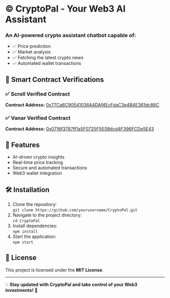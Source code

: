 <h1>©️ CryptoPal - Your Web3 AI Assistant</h1>

<h3>An AI-powered crypto assistant chatbot capable of:</h3>
<ul>
  <li>✅ Price prediction</li>
  <li>✅ Market analysis</li>
  <li>✅ Fetching the latest crypto news</li>
  <li>✅ Automated wallet transactions</li>
</ul>

<h2>🔗 Smart Contract Verifications</h2>

<h3>✅ Scroll Verified Contract</h3>
<p><strong>Contract Address:</strong> <a href="https://scroll-sepolia.blockscout.com/address/0x77Ca6C90541036A4DAf4EcFdaC3e4B4E361dc86C" target="_blank">
0x77Ca6C90541036A4DAf4EcFdaC3e4B4E361dc86C</a></p>

<h3>✅ Vanar Verified Contract</h3>
<p><strong>Contract Address:</strong> <a href="https://explorer-vanguard.vanarchain.com/address/0x0716f3787ff1a5F0725F5038dcd4F396FCDe5E43?tab=txs" target="_blank">
0x0716f3787ff1a5F0725F5038dcd4F396FCDe5E43</a></p>

<h2>🚀 Features</h2>
<ul>
  <li>AI-driven crypto insights</li>
  <li>Real-time price tracking</li>
  <li>Secure and automated transactions</li>
  <li>Web3 wallet integration</li>
</ul>

<h2>🛠️ Installation</h2>
<ol>
  <li>Clone the repository:<br>
      <code>git clone https://github.com/yourusername/CryptoPal.git</code>
  </li>
  <li>Navigate to the project directory:<br>
      <code>cd CryptoPal</code>
  </li>
  <li>Install dependencies:<br>
      <code>npm install</code>
  </li>
  <li>Start the application:<br>
      <code>npm start</code>
  </li>
</ol>

<h2>📜 License</h2>
<p>This project is licensed under the <strong>MIT License</strong>.</p>

<hr>

<p>💡 <strong>Stay updated with CryptoPal and take control of your Web3 investments!</strong> 🚀</p>

